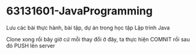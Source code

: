 # 63131601-JavaProgramming
Lưu các bài thực hành, bài tập, dự án trong học tập Lập trình Java

Clone xong rồi bây giờ cứ mỗi thay đổi ở đây, ta thực hiện COMNIT rồi sau đó PUSH lên server

